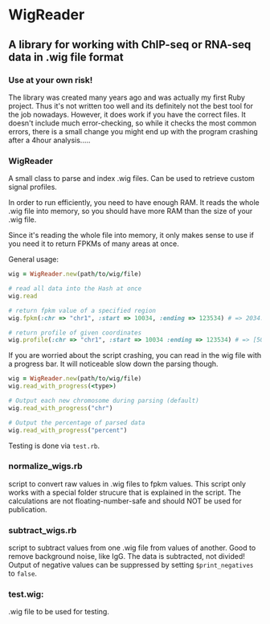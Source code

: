 # WigReader

## A library for working with ChIP-seq or RNA-seq data in .wig file format

### Use at your own risk!
The library was created many years ago and was actually my first Ruby project. Thus it's not written too well and its definitely not the best tool for the job nowadays. However, it does work if you have the correct files. It doesn't include much error-checking, so while it checks the most common errors, there is a small change you might end up with the program crashing after a 4hour analysis..... 


### WigReader
A small class to parse and index .wig files. Can be used to retrieve custom signal profiles. 

In order to run efficiently, you need to have enough RAM. It reads the whole .wig file into memory, so you should have more RAM than the size of your .wig file.

Since it's reading the whole file into memory, it only makes sense to use if you need it to return FPKMs of many areas at once.

General usage:
```Ruby
wig = WigReader.new(path/to/wig/file)

# read all data into the Hash at once
wig.read

# return fpkm value of a specified region
wig.fpkm(:chr => "chr1", :start => 10034, :ending => 123534) # => 2034.245

# return profile of given coordinates
wig.profile(:chr => "chr1", :start => 10034 :ending => 123534) # => [50.0, 100.0, ... , 100.0]
```

If you are worried about the script crashing, you can read in the wig file with a progress bar. It will noticeable slow down the parsing though.
```Ruby
wig = WigReader.new(path/to/wig/file)
wig.read_with_progress(<type>)

# Output each new chromosome during parsing (default)
wig.read_with_progress("chr")

# Output the percentage of parsed data
wig.read_with_progress("percent")
```

Testing is done via `test.rb`.

### normalize_wigs.rb
script to convert raw values in .wig files to fpkm values. This script only works with a special folder strucure that is explained in the script.
The calculations are not floating-number-safe and should NOT be used for publication.


### subtract_wigs.rb
script to subtract values from one .wig file from values of another. Good to remove background noise, like IgG. The data is subtracted, not divided! Output of negative values can be suppressed by setting `$print_negatives` to `false`.

### test.wig:
.wig file to be used for testing.



